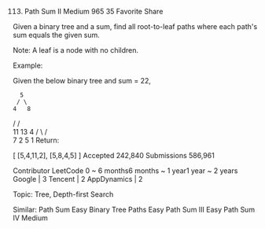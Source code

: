 113. Path Sum II
Medium 965 35 Favorite Share

Given a binary tree and a sum, find all root-to-leaf paths where each path's sum equals the given sum.

Note: A leaf is a node with no children.

Example:

Given the below binary tree and sum = 22,

      5
     / \
    4   8
   /   / \
  11  13  4
 /  \    / \
7    2  5   1
Return:

[
   [5,4,11,2],
   [5,8,4,5]
]
Accepted 242,840
Submissions 586,961

Contributor LeetCode
0 ~ 6 months6 months ~ 1 year1 year ~ 2 years
Google | 3 Tencent | 2 AppDynamics | 2

Topic: Tree, Depth-first Search

Similar:
Path Sum Easy
Binary Tree Paths Easy
Path Sum III Easy
Path Sum IV Medium
